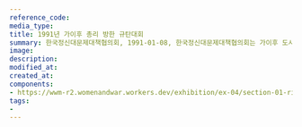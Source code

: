 ```yaml
---
reference_code:
media_type:
title: 1991년 가이후 총리 방한 규탄대회
summary: 한국정신대문제대책협의회, 1991-01-08, 한국정신대문제대책협의회는 가이후 도시키 일본 총리 방한에 반대하는 규탄대회를 열고, 일본군'위안부' 문제에 대한 사실인정과 공식사죄를 촉구하며 파고다공원에서 종로1가까지 행진했다. 
image:
description:
modified_at:
created_at:
components:
- https://wwm-r2.womenandwar.workers.dev/exhibition/ex-04/section-01-right/12_파고다%20공원%20앞에서%20수요시위.JPG
tags:
-
---
```

